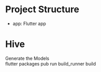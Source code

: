 # Project Structure

- app: Flutter app


# Hive
Generate the Models  
flutter packages pub run build_runner build
